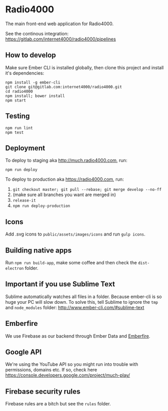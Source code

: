 # Radio4000

The main front-end web application for Radio4000.

See the continous integration: https://gitlab.com/internet4000/radio4000/pipelines

## How to develop

Make sure Ember CLI is installed globally, then clone this project and install it's dependencies:

```
npm install -g ember-cli
git clone git@gitlab.com:internet4000/radio4000.git
cd radio4000
npm install; bower install
npm start
```

## Testing

```
npm run lint
npm test
```

## Deployment

To deploy to staging aka http://much.radio4000.com, run:

`npm run deploy`

To deploy to production aka https://radio4000.com, run:

1. `git checkout master; git pull --rebase; git merge develop --no-ff`
2. (make sure all branches you want are merged in)
3. `release-it`
4. `npm run deploy-production`

## Icons

Add .svg icons to `public/assets/images/icons` and run `gulp icons`.

## Building native apps

Run `npm run build-app`, make some coffee and then check the `dist-electron` folder.

## Important if you use Sublime Text

Sublime automatically watches all files in a folder. Because ember-cli is so huge your PC will slow down. To solve this, tell Sublime to ignore the `tmp` and `node_modules` folder: http://www.ember-cli.com/#sublime-text

## Emberfire

We use Firebase as our backend through Ember Data and [Emberfire](https://github.com/firebase/emberfire).

## Google API

We're using the YouTube API so you might run into trouble with permissions, domains etc. If so, check here https://console.developers.google.com/project/much-play/

## Firebase security rules

Firebase rules are a bitch but see the `rules` folder.

